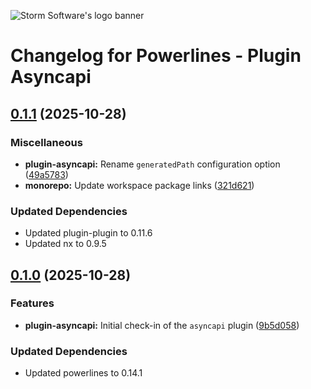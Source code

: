 ![Storm Software's logo banner](https://public.storm-cdn.com/brand-banner.png)

# Changelog for Powerlines - Plugin Asyncapi

## [0.1.1](https://github.com/storm-software/powerlines/releases/tag/plugin-asyncapi%400.1.1) (2025-10-28)

### Miscellaneous

- **plugin-asyncapi:** Rename `generatedPath` configuration option
  ([49a5783](https://github.com/storm-software/powerlines/commit/49a5783))
- **monorepo:** Update workspace package links
  ([321d621](https://github.com/storm-software/powerlines/commit/321d621))

### Updated Dependencies

- Updated plugin-plugin to 0.11.6
- Updated nx to 0.9.5

## [0.1.0](https://github.com/storm-software/powerlines/releases/tag/plugin-asyncapi%400.1.0) (2025-10-28)

### Features

- **plugin-asyncapi:** Initial check-in of the `asyncapi` plugin
  ([9b5d058](https://github.com/storm-software/powerlines/commit/9b5d058))

### Updated Dependencies

- Updated powerlines to 0.14.1
